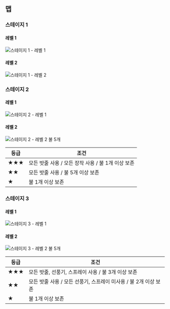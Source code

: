 ## 맵

### 스테이지 1
#### 레벨 1
![스테이지 1 - 레벨 1](./S1L1.png)
#### 레벨 2
![스테이지 1 - 레벨 2](./S1L2.png)

### 스테이지 2
#### 레벨 1
![스테이지 2 - 레벨 1](./S2L1.png)
#### 레벨 2
![스테이지 2 - 레벨 2](./S2L2.png)
불 5개

등급 | 조건
-- | --
★★★ | 모든 밧줄 사용 / 모든 장작 사용 / 불 1개 이상 보존
★★ | 모든 밧줄 사용 / 불 5개 이상 보존
★ | 불 1개 이상 보존

### 스테이지 3
#### 레벨 1
![스테이지 3 - 레벨 1](./S3L1.png)
#### 레벨 2
![스테이지 3 - 레벨 2](./S3L2.png)
불 5개

등급|조건
--|--
★★★ | 모든 밧줄, 선풍기, 스프레이 사용 / 불 3개 이상 보존
★★ | 모든 밧줄 사용 / 모든 선풍기, 스프레이 미사용 / 불 2개 이상 보존
★ | 불 1개 이상 보존
